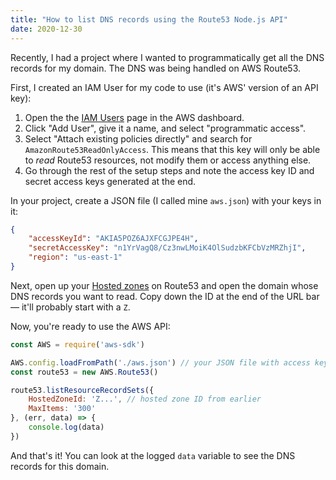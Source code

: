 ```yaml
---
title: "How to list DNS records using the Route53 Node.js API"
date: 2020-12-30
---
```

Recently, I had a project where I wanted to programmatically get all the DNS records for my domain. The DNS was being handled on AWS Route53.

First, I created an IAM User for my code to use (it's AWS' version of an API key):

1. Open the the [IAM Users](https://console.aws.amazon.com/iam/home#/users) page in the AWS dashboard.
2. Click "Add User", give it a name, and select "programmatic access".
3. Select "Attach existing policies directly" and search for `AmazonRoute53ReadOnlyAccess`. This means that this key will only be able to _read_ Route53 resources, not modify them or access anything else.
4. Go through the rest of the setup steps and note the access key ID and secret access keys generated at the end.

In your project, create a JSON file (I called mine `aws.json`) with your keys in it:

```json
{
    "accessKeyId": "AKIA5POZ6AJXFCGJPE4H",
    "secretAccessKey": "n1YrVagQ8/Cz3nwLMoiK4OlSudzbKFCbVzMRZhjI",
    "region": "us-east-1"
}
```

Next, open up your [Hosted zones](https://console.aws.amazon.com/route53/v2/hostedzones#) on Route53 and open the domain whose DNS records you want to read. Copy down the ID at the end of the URL bar — it'll probably start with a `Z`.

Now, you're ready to use the AWS API:

```javascript
const AWS = require('aws-sdk')

AWS.config.loadFromPath('./aws.json') // your JSON file with access keys
const route53 = new AWS.Route53()

route53.listResourceRecordSets({
    HostedZoneId: 'Z...', // hosted zone ID from earlier
    MaxItems: '300'
}, (err, data) => {
    console.log(data)
})
```

And that's it! You can look at the logged `data` variable to see the DNS records for this domain.
